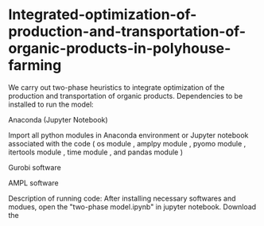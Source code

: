 # Integrated-optimization-of-production-and-transportation-of-organic-products-in-polyhouse-farming
We carry out two-phase heuristics to integrate optimization of the production and transportation of organic products. 
Dependencies to be installed to run the model:

Anaconda (Jupyter Notebook) 

Import all python modules in Anaconda environment or Jupyter notebook associated with the code ( os module , amplpy module , pyomo module , itertools module , time module , and pandas module )

Gurobi software

AMPL software

Description of running code:
After installing necessary softwares and modues, open the "two-phase model.ipynb" in jupyter notebook.
Download the 
